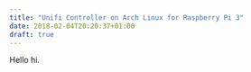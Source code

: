 ```yaml
---
title: "Unifi Controller on Arch Linux for Raspberry Pi 3"
date: 2018-02-04T20:20:37+01:00
draft: true
---
```


Hello hi.
